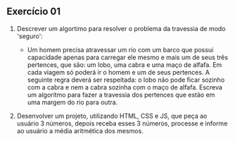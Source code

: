 <h2>Exercício 01</h2>

1. Descrever um algortimo para resolver o problema da travessia de modo 'seguro':
    - Um homem precisa atravessar um rio com um barco que possui capacidade apenas para carregar ele mesmo e mais um de seus três pertences, que são: um lobo, uma cabra e uma maço de alfafa. Em cada viagem só poderá ir o homem e um de seus pertences. A seguinte regra deverá ser respeitada: o lobo não pode ficar sozinho com a cabra e nem a cabra sozinha com o maço de alfafa. Escreva um algoritmo para fazer a travessia dos pertences que estão em uma margem do rio para outra.

2. Desenvolver um projeto, utilizando HTML, CSS e JS, que peça ao usuário 3 números, depois receba esses 3 números, processe e informe ao usuário a média aritmética dos mesmos.